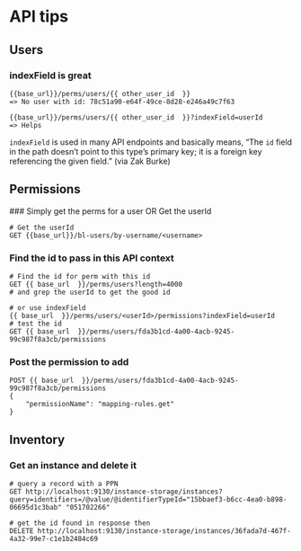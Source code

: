 # API tips

## Users

### indexField is great

```
{{base_url}}/perms/users/{{ other_user_id  }} 
=> No user with id: 78c51a90-e64f-49ce-8d28-e246a49c7f63
```

```
{{base_url}}/perms/users/{{ other_user_id  }}?indexField=userId 
=> Helps
```

`indexField` is used in many API endpoints and basically means, “The `id` field in the path doesn’t point to this type’s primary key; it is a foreign key referencing the given field.” (via Zak Burke)

## Permissions

### Simply get the perms for a user OR Get the userId

```
# Get the userId
GET {{base_url}}/bl-users/by-username/<username> 
```

### Find the id to pass in this API context
```
# Find the id for perm with this id
GET {{ base_url  }}/perms/users?length=4000
# and grep the userId to get the good id
```
```
# or use indexField
{{ base_url  }}/perms/users/<userId>/permissions?indexField=userId
# test the id 
GET {{ base_url  }}/perms/users/fda3b1cd-4a00-4acb-9245-99c987f8a3cb/permissions

```
### Post the permission to add

```
POST {{ base_url  }}/perms/users/fda3b1cd-4a00-4acb-9245-99c987f8a3cb/permissions
{
	"permissionName": "mapping-rules.get"
}
```

## Inventory

### Get an instance and delete it

```
# query a record with a PPN
GET http://localhost:9130/instance-storage/instances?query=identifiers=/@value/@identifierTypeId="15bbaef3-b6cc-4ea0-b898-06695d1c3bab" "051702266"

# get the id found in response then
DELETE http://localhost:9130/instance-storage/instances/36fada7d-467f-4a32-99e7-c1e1b2484c69
```

